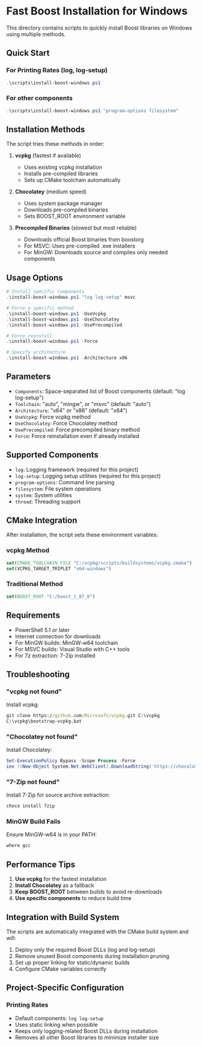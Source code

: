 # Fast Boost Installation for Windows

This directory contains scripts to quickly install Boost libraries on Windows using multiple methods.

## Quick Start

### For Printing Rates (log, log-setup)

```powershell
.\scripts\install-boost-windows.ps1
```

### For other components

```powershell
.\scripts\install-boost-windows.ps1 "program-options filesystem"
```

## Installation Methods

The script tries these methods in order:

1. **vcpkg** (fastest if available)

   - Uses existing vcpkg installation
   - Installs pre-compiled libraries
   - Sets up CMake toolchain automatically

2. **Chocolatey** (medium speed)

   - Uses system package manager
   - Downloads pre-compiled binaries
   - Sets BOOST_ROOT environment variable

3. **Precompiled Binaries** (slowest but most reliable)
   - Downloads official Boost binaries from boostorg
   - For MSVC: Uses pre-compiled .exe installers
   - For MinGW: Downloads source and compiles only needed components

## Usage Options

```powershell
# Install specific components
.\install-boost-windows.ps1 "log log-setup" msvc

# Force a specific method
.\install-boost-windows.ps1 -UseVcpkg
.\install-boost-windows.ps1 -UseChocolatey
.\install-boost-windows.ps1 -UsePrecompiled

# Force reinstall
.\install-boost-windows.ps1 -Force

# Specify architecture
.\install-boost-windows.ps1 -Architecture x86
```

## Parameters

- `Components`: Space-separated list of Boost components (default: "log log-setup")
- `Toolchain`: "auto", "mingw", or "msvc" (default: "auto")
- `Architecture`: "x64" or "x86" (default: "x64")
- `UseVcpkg`: Force vcpkg method
- `UseChocolatey`: Force Chocolatey method
- `UsePrecompiled`: Force precompiled binary method
- `Force`: Force reinstallation even if already installed

## Supported Components

- `log`: Logging framework (required for this project)
- `log-setup`: Logging setup utilities (required for this project)
- `program-options`: Command line parsing
- `filesystem`: File system operations
- `system`: System utilities
- `thread`: Threading support

## CMake Integration

After installation, the script sets these environment variables:

### vcpkg Method

```cmake
set(CMAKE_TOOLCHAIN_FILE "C:/vcpkg/scripts/buildsystems/vcpkg.cmake")
set(VCPKG_TARGET_TRIPLET "x64-windows")
```

### Traditional Method

```cmake
set(BOOST_ROOT "C:/boost_1_87_0")
```

## Requirements

- PowerShell 5.1 or later
- Internet connection for downloads
- For MinGW builds: MinGW-w64 toolchain
- For MSVC builds: Visual Studio with C++ tools
- For 7z extraction: 7-Zip installed

## Troubleshooting

### "vcpkg not found"

Install vcpkg:

```cmd
git clone https://github.com/Microsoft/vcpkg.git C:\vcpkg
C:\vcpkg\bootstrap-vcpkg.bat
```

### "Chocolatey not found"

Install Chocolatey:

```powershell
Set-ExecutionPolicy Bypass -Scope Process -Force
iex ((New-Object System.Net.WebClient).DownloadString('https://chocolatey.org/install.ps1'))
```

### "7-Zip not found"

Install 7-Zip for source archive extraction:

```cmd
choco install 7zip
```

### MinGW Build Fails

Ensure MinGW-w64 is in your PATH:

```cmd
where gcc
```

## Performance Tips

1. **Use vcpkg** for the fastest installation
2. **Install Chocolatey** as a fallback
3. **Keep BOOST_ROOT** between builds to avoid re-downloads
4. **Use specific components** to reduce build time

## Integration with Build System

The scripts are automatically integrated with the CMake build system and will:

1. Deploy only the required Boost DLLs (log and log-setup)
2. Remove unused Boost components during installation pruning
3. Set up proper linking for static/dynamic builds
4. Configure CMake variables correctly

## Project-Specific Configuration

### Printing Rates

- Default components: `log log-setup`
- Uses static linking when possible
- Keeps only logging-related Boost DLLs during installation
- Removes all other Boost libraries to minimize installer size
